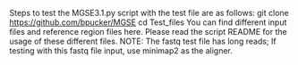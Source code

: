 Steps to test the MGSE3.1.py script with the test file are as follows:
git clone https://github.com/bpucker/MGSE
cd Test_files
You can find different input files and reference region files here. 
Please read the script README for the usage of these different files.
NOTE: The fastq test file has long reads; If testing with this fastq file input, use minimap2 as the aligner.
